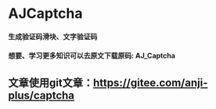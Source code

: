 # AJCaptcha
#### 生成验证码滑块、文字验证码
#### 想要、学习更多知识可以去原文下载原码: AJ_Captcha 
## 文章使用git文章：https://gitee.com/anji-plus/captcha
